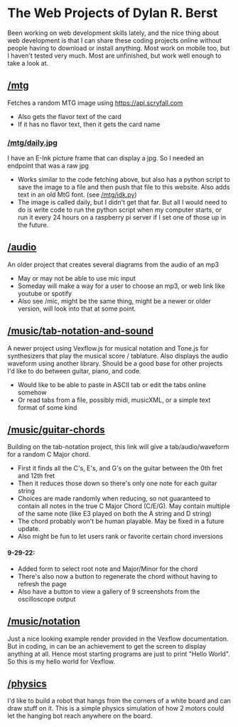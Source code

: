 # The Web Projects of Dylan R. Berst
Been working on web development skills lately, and the nice thing about web development is that I can share these coding projects online without people having to download or install anything. Most work on mobile too, but I haven't tested very much. Most are unfinished, but work well enough to take a look at.

## [/mtg](https://drberst.github.io/mtg)
Fetches a random MTG image using https://api.scryfall.com

- Also gets the flavor text of the card
- If it has no flavor text, then it gets the card name


### [/mtg/daily.jpg](https://drberst.github.io/mtg/daily.jpg)
I have an E-Ink picture frame that can display a jpg. So I needed an endpoint that was a raw jpg

- Works similar to the code fetching above, but also has a python script to save the image to a file and then push that file to this website. Also adds text in an old MtG font. (see [/mtg/idk.py](https://github.com/drberst/drberst.github.io/blob/main/mtg/idk.py))
- The image is called daily, but I didn't get that far. But all I would need to do is write code to run the python script when my computer starts, or run it every 24 hours on a raspberry pi server if I set one of those up in the future.


## [/audio](https://drberst.github.io/audio)
An older project that creates several diagrams from the audio of an mp3

- May or may not be able to use mic input
- Someday will make a way for a user to choose an mp3, or web link like youtube or spotify
- Also see /mic, might be the same thing, might be a newer or older version, will look into that at some point.


## [/music/tab-notation-and-sound](https://drberst.github.io/music/tab-notation-and-sound)
A newer project using Vexflow.js for musical notation and Tone.js for synthesizers that play the musical score / tablature. Also displays the audio waveform using another library. Should be a good base for other projects I'd like to do between guitar, piano, and code.

- Would like to be able to paste in ASCII tab or edit the tabs online somehow
- Or read tabs from a file, possibly midi, musicXML, or a simple text format of some kind

## [/music/guitar-chords](https://drberst.github.io/music/guitar-chords)
Building on the tab-notation project, this link will give a tab/audio/waveform for a random C Major chord.

- First it finds all the C's, E's, and G's on the guitar between the 0th fret and 12th fret
- Then it reduces those down so there's only one note for each guitar string
- Choices are made randomly when reducing, so not guaranteed to contain all notes in the true C Major Chord (C/E/G). May contain multiple of the same note (like E3 played on both the A string and D string)
- The chord probably won't be human playable. May be fixed in a future update.
- Also might be fun to let users rank or favorite certain chord inversions

#### 9-29-22:
- Added form to select root note and Major/Minor for the chord
- There's also now a button to regenerate the chord without having to refresh the page
- Also have a button to view a gallery of 9 screenshots from the oscilloscope output

## [/music/notation](https://drberst.github.io/music/notation)
Just a nice looking example render provided in the Vexflow documentation. But in coding, in can be an achievement to get the screen to display anything at all. Hence most starting programs are just to print "Hello World". So this is my hello world for Vexflow.




## [/physics](https://drberst.github.io/physics)
I'd like to build a robot that hangs from the corners of a white board and can draw stuff on it. This is a simple physics simulation of how 2 motors could let the hanging bot reach anywhere on the board.

